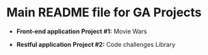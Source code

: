 # Main README file for GA Projects

- **Front-end application**
  **Project #1:** Movie Wars

- **Restful application**
  **Project #2:** Code challenges Library
